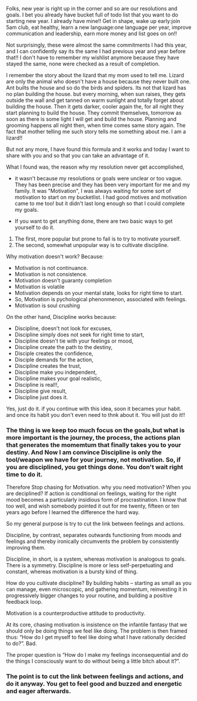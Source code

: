 
Folks, new year is right up in the corner and so are our resolutions and goals. I bet you already have bucket full of todo list that you want to do starting new year. I already have mine!! Get in shape, wake up early:join 5am club, eat healthy, learn a new language:one language per year, improve communication and leadership, earn more money and list goes on on!!

Not surprisingly, these were almost the same commitments I had this year, and I can confidently say its the same I had previous year and year before that!! I don't have to remember my wishlist anymore because they have stayed the same, none were checked as a result of completion.

I remember the story about the lizard that my mom used to tell me. Lizard are only the animal who doesn't have a house because they never built one. Ant builts the house and so do the birds and spiders. Its not that lizard has no plan building the house. but every morning, when sun raises, they gets outside the wall and get tanned on warm sunlight and totally forget about building the house. Then it gets darker, cooler again the, for all night they start planning to build the house. They commit themselves, tomorrow as soon as there is some light I will get and build the house. Planning and grooming happens all night then, when time comes same story again. The fact that mother telling me such story tells me something about me. I am a lizard!! 

But not any more, I have found this formula and it works and today I want to share with you and so that you can take an advantage of it. 

What I found was, the reason why my resolution never get accomplished, 
- it wasn't because my resolutions or goals were unclear or too vague. They has been precise and they has been very important for me and my family. It was "Motivation", I was always waiting for some sort of motivation to start on my bucketlist. I had good motives and motivation came to me too! but it didn't last long enough so that I could complete my goals. 

- If you want to get anything done, there are two basic ways to get yourself to do it.  
 1. The first, more popular but prone to fail is to try to motivate yourself.
 2. The second, somewhat unpopular way is to cultivate discipline.
 
Why motivation doesn't work? Because:
- Motivation is not continuance.  
- Motivation is not consistence.
- Motivation doesn't guaranty completion
- Motivation is volatile
- Motivation depends on your mental state, looks for right time to start.
- So, Motivation is pychological phenonmenon, associated with feelings.  
- Motivation is soul crushing  

On the other hand, Discipline works because:
- Discipline, doesn't not look for excuses, 
- Discipline simply does not seek for right time to start, 
- Discipline doesn't tie with your feelings or mood,
- Discipline create the path to the destiny,
- Disciple creates the confidence, 
- Disciple demands for the action, 
- Discipline creates the trust, 
- Discipline make you independent, 
- Discipline makes your goal realistic,
- Discipline is real!!, 
- Discipline give result,
- Discipline just does it.

Yes, just do it. if you continue with this idea, soon it becames your habit. and once its habit you don't even need to thnk about it. You will just do it!! 

### The thing is we keep too much focus on the goals,but what is more important is the journey, the process, the actions plan that generates  the momemtum that finally takes you to your destiny. And Now I am convince Discipline is only the tool/weapon we have for your journey, not motivation. So, if you are disciplined, you get things done. You don't wait right time to do it. 
Therefore Stop chasing for Motivation. why you need motivation? When you are deciplined? If action is conditional on feelings, waiting for the right mood becomes a particularly insidious form of procrastination. I know that too well, and wish somebody pointed it out for me twenty, fifteen or ten years ago before I learned the difference the hard way.



So my general purpose is try to cut the link between feelings and actions. 





Discipline, by contrast, separates outwards functioning from moods and feelings and thereby ironically circumvents the problem by consistently improving them.



Discipline, in short, is a system, whereas motivation is analogous to goals. There is a symmetry. Discipline is more or less self-perpetuating and constant, whereas motivation is a bursty kind of thing.

How do you cultivate discipline? By building habits – starting as small as you can manage, even microscopic, and gathering momentum, reinvesting it in progressively bigger changes to your routine, and building a positive feedback loop.

Motivation is a counterproductive attitude to productivity. 


At its core, chasing motivation is insistence on the infantile fantasy that we should only be doing things we feel like doing. The problem is then framed thus: “How do I get myself to feel like doing what I have rationally decided to do?”. Bad.

The proper question is “How do I make my feelings inconsequential and do the things I consciously want to do without being a little bitch about it?”.

### The point is to cut the link between feelings and actions, and do it anyway. You get to feel good and buzzed and energetic and eager afterwards.
